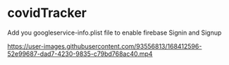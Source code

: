 # covidTracker

Add you googleservice-info.plist file to enable firebase Signin and Signup


https://user-images.githubusercontent.com/93556813/168412596-52e99687-dad7-4230-9835-c79bd768ac40.mp4

